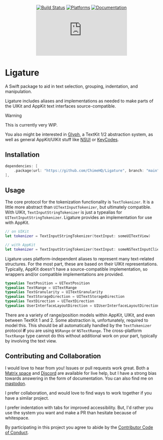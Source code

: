 <div align="center">

[![Build Status][build status badge]][build status]
[![Platforms][platforms badge]][platforms]
[![Documentation][documentation badge]][documentation]
[![Matrix][matrix badge]][matrix]

</div>

# Ligature
A Swift package to aid in text selection, grouping, indentation, and manipulation.

Ligature includes aliases and implementations as needed to make parts of the UIKit and AppKit text interfaces source-compatible.

> [!WARNING]
> This is currently very WIP.

You also might be interested in [Glyph][], a TextKit 1/2 abstraction system, as well as general AppKit/UIKit stuff like [NSUI][] or [KeyCodes][].

[Glyph]: https://github.com/ChimeHQ/Glyph
[NSUI]: https://github.com/mattmassicotte/NSUI
[KeyCodes]: https://github.com/ChimeHQ/KeyCodes

## Installation

```swift
dependencies: [
    .package(url: "https://github.com/ChimeHQ/Ligature", branch: "main")
],
```

## Usage

The core protocol for the tokenization functionality is `TextTokenizer`. It is a little more abstract than `UITextInputTokenizer`, but ultimately compatible. With UIKit, `TextInputStringTokenizer` is just a typealias for `UITextInputStringTokenizer`. Ligature provides an implementation for use with AppKit.

```swift
// on UIKit
let tokenizer = TextInputStringTokenizer(textInput: someUITextView)

// with AppKit
let tokenizer = TextInputStringTokenizer(textInput: someNSTextInputClient)
```

Ligature uses platform-independent aliases to represent many text-related structures. For the most part, these are based on their UIKit representations. Typically, AppKit doesn't have a source-compatible implementation, so wrappers and/or compatible implementations are provided.

```swift
typealias TextPosition = UITextPosition
typealias TextRange = UITextRange
typealias TextGranularity = UITextGranularity
typealias TextStorageDirection = UITextStorageDirection
typealias TextDirection = UITextDirection
typealias UserInterfaceLayoutDirection = UIUserInterfaceLayoutDirection
```

There are a variety of range/position models within AppKit, UIKit, and even between TextKit 1 and 2. Some abstraction is, unfortunately, required to model this. This should be all automatically handled by the `TextTokenizer` protocol **if** you are using `NSRange` or `NSTextRange`. The cross-platform `TextRange` type cannot do this without additional work on your part, typically by involving the text view.

## Contributing and Collaboration

I would love to hear from you! Issues or pull requests work great. Both a [Matrix space][matrix] and [Discord][discord] are available for live help, but I have a strong bias towards answering in the form of documentation. You can also find me on [mastodon](https://mastodon.social/@mattiem).

I prefer collaboration, and would love to find ways to work together if you have a similar project.

I prefer indentation with tabs for improved accessibility. But, I'd rather you use the system you want and make a PR than hesitate because of whitespace.

By participating in this project you agree to abide by the [Contributor Code of Conduct](CODE_OF_CONDUCT.md).

[build status]: https://github.com/ChimeHQ/Ligature/actions
[build status badge]: https://github.com/ChimeHQ/Ligature/workflows/CI/badge.svg
[platforms]: https://swiftpackageindex.com/ChimeHQ/Ligature
[platforms badge]: https://img.shields.io/endpoint?url=https%3A%2F%2Fswiftpackageindex.com%2Fapi%2Fpackages%2FChimeHQ%2FLigature%2Fbadge%3Ftype%3Dplatforms
[documentation]: https://swiftpackageindex.com/ChimeHQ/Ligature/main/documentation
[documentation badge]: https://img.shields.io/badge/Documentation-DocC-blue
[matrix]: https://matrix.to/#/%23chimehq%3Amatrix.org
[matrix badge]: https://img.shields.io/matrix/chimehq%3Amatrix.org?label=Matrix
[discord]: https://discord.gg/esFpX6sErJ

